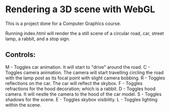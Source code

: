 # Rendering a 3D scene with WebGL
This is a project done for a Computer Graphics course.

Running index.html will render the a still scene of a circular road, car, street lamp, a rabbit, and a stop sign.

## Controls: 
M - Toggles car animation. It will start to "drive" around the road.
C - Toggles camera animation. The camera will start travelling circling the road with the lamp post as its focal point with slight camera bobbing.
R - Toggles reflections on the car. The car will reflect the skybox.
F - Toggles refractions for the hood decoration; which is a rabbit. 
D - Toggles hood camera. It will nestle the camera to the hood of the car model.
S - Toggles shadows for the scene.
E - Toggles skybox visibility.
L - Toggles lighting within the scene.

